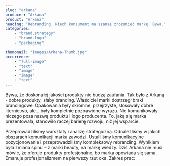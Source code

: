 ```yaml
---
slug: "arkana"
producer: "Arkana"
product: "Arkana"
heading: "Rebranding. Niech konsument ma szansę zrozumieć markę. Bywa."
categories:
    - "brand.strategy"
    - "brand.logo"
    - "packaging"

thumbnail: "images/Arkana-Thumb.jpg"
occurrence:
    - "full-image"
    - "text"
    - "image"
    - "image"
    - "text"
---
```

Bywa, że doskonałej jakości produkty nie budzą zaufania. Tak było z
Arkaną - dobre produkty, słaby branding. Właściciel marki dostrzegł
braki brandingowe. Opakowania były skromne, przejrzyste, stosowały
dobre liternictwo, ale... były kompletnie pozbawione wyrazu. Nie
komunikowały niczego poza nazwą produktu i logo producenta. To,
jaką się marka prezentowała, stanowiło raczej barierę rozwoju, niż jej
wsparcie.

Przeprowadziliśmy warsztaty i analizę strategiczną. Odnaleźliśmy w
jakich obszarach komunikacji marka zawodzi. Ustaliliśmy
komunikacyjne pozycjonowanie i przeprowadziliśmy kompleksowy
rebranding. Wynikiem była zmiana spinu – z marki beauty, na markę
wiedzy. Dziś Arkana nie musi mówić, że oferuje produkty
profesjonalne, bo marka opowiada się sama. Emanuje
profesjonalizmem na pierwszy rzut oka.
Zakres prac:


  